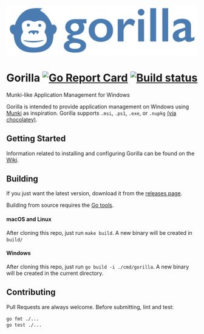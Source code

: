 ![Gorilla logo](gorilla.png)
# Gorilla [![Go Report Card](https://goreportcard.com/badge/github.com/1dustindavis/gorilla)](https://goreportcard.com/report/github.com/1dustindavis/gorilla) [![Build status](https://github.com/1dustindavis/gorilla/workflows/Go/badge.svg?branch=master&event=push)](https://github.com/1dustindavis/gorilla/workflows/Go/badge.svg?branch=master&event=push)

Munki-like Application Management for Windows

Gorilla is intended to provide application management on Windows using [Munki](https://github.com/munki/munki) as inspiration.
Gorilla supports `.msi`, `.ps1`, `.exe`, or `.nupkg` [(via chocolatey)](https://github.com/chocolatey/choco).

## Getting Started
Information related to installing and configuring Gorilla can be found on the [Wiki](https://github.com/1dustindavis/gorilla/wiki).

## Building

If you just want the latest version, download it from the [releases page](https://github.com/1dustindavis/gorilla/releases).

Building from source requires the [Go tools](https://golang.org/doc/install).

#### macOS and Linux
After cloning this repo, just run `make build`. A new binary will be created in `build/`

#### Windows
After cloning this repo, just run `go build -i ./cmd/gorilla`. A new binary will be created in the current directory.

## Contributing
Pull Requests are always welcome. Before submitting, lint and test:
```
go fmt ./...
go test ./...
```
